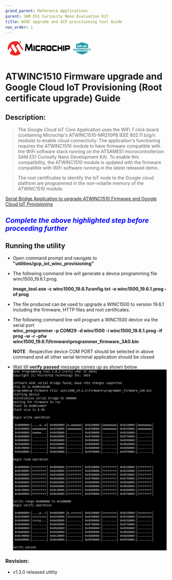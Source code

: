 ```yaml
---
grand_parent: Reference Applications
parent: SAM E51 Curiosity Nano Evaluation Kit
title: WINC upgrade and GCP provisioning tool Guide
nav_order: 1
---
```

<img src = "images/microchip_logo.png">
<img src = "images/microchip_mplab_harmony_logo_small.png">

# ATWINC1510 Firmware upgrade and Google Cloud IoT Provisioning (Root certificate upgrade) Guide

## Description:

> The Google Cloud IoT Core Application uses the WiFi 7 click board (containing Microchip's  ATWINC1510-MR210PB IEEE 802.11 b/g/n module) to enable cloud connectivity. The application's functioning requires the ATWINC1510 module to have firmware compatible with the WiFi software stack running on the ATSAME51 microcontroller(on SAM E51 Curiosity Nano Development Kit). To enable this compatibility, the  ATWINC1510 module is updated with the firmware compatible with WiFi software running in the latest released demo.  

> The root certificates to identify the IoT node to the Google cloud platform are programmed in the non-volatile memory of the ATWINC1510 module.  

[Serial Bridge Application to upgrade ATWINC1510 Firmware and Google Cloud IoT Provisioning](./gcp_iot_provisioning_serial_bridge/readme.md)


## <span style="color:blue"> *Complete the above highlighted step before proceeding further* </span>

## Running the utility
- Open command prompt and navigate to **"utilities/gcp_iot_winc_provisioning"**
- The following command line will generate a device programming file winc1500_19.6.1.prog.

  **image_tool.exe -c winc1500_19.6.1\config.txt -o winc1500_19.6.1.prog -of prog**  

- The file produced can be used to upgrade a WINC1500 to version 19.6.1 including the firmware, HTTP files and root
certificates.
- The following command line will program a WINC1500 device via the serial port   
    **winc_programmer -p COM29 -d winc1500 -i winc1500_19.6.1.prog -if prog -w -r -pfw winc1500_19.6.1\firmware\programmer_firmware_3A0.bin**

    **NOTE** : Respective device COM PORT should be selected in above command and all other serial terminal application should be closed
- Wait till **verify passed** message comes up as shown below
  <img src = "images/firmware_upg.png" align="middle">

### Revision:
- v1.3.0 released utility
